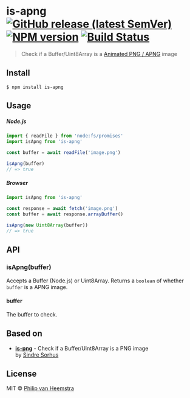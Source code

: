 # is-apng &nbsp;&nbsp;[![GitHub release (latest SemVer)][release-image]][release-url] [![NPM version][npm-image]][npm-url] [![Build Status][ci-image]][ci-url]

> Check if a Buffer/Uint8Array is a [Animated PNG / APNG](https://en.wikipedia.org/wiki/APNG) image

## Install

```
$ npm install is-apng
```

## Usage

##### Node.js

```js
import { readFile } from 'node:fs/promises'
import isApng from 'is-apng'

const buffer = await readFile('image.png')

isApng(buffer)
// => true
```

##### Browser

```js
import isApng from 'is-apng'

const response = await fetch('image.png')
const buffer = await response.arrayBuffer()

isApng(new Uint8Array(buffer))
// => true
```

## API

### isApng(buffer)

Accepts a Buffer (Node.js) or Uint8Array. Returns a `boolean` of whether `buffer` is a APNG image.

#### buffer

The buffer to check.

## Based on

- [**is-png**](https://github.com/sindresorhus/is-png) - Check if a Buffer/Uint8Array is a PNG image<br>
  by [Sindre Sorhus](https://github.com/sindresorhus)

## License

MIT © [Philip van Heemstra](https://github.com/vheemstra)

[release-url]: https://github.com/vHeemstra/is-apng/releases
[release-image]: https://img.shields.io/github/v/release/vHeemstra/is-apng?sort=semver&logo=github&logoColor=959DA5&labelColor=444D56

[npm-url]: https://www.npmjs.com/package/is-apng
[npm-image]: https://img.shields.io/npm/v/is-apng.svg?color=cb0000&labelColor=444D56&logo=data:image/svg+xml;base64,PHN2ZyByb2xlPSJpbWciIHZpZXdCb3g9IjAgMCAyNCAyNCIgeG1sbnM9Imh0dHA6Ly93d3cudzMub3JnLzIwMDAvc3ZnIj48cGF0aCBmaWxsPSIjOTU5REE1IiBkPSJNMS43NjMgMEMuNzg2IDAgMCAuNzg2IDAgMS43NjN2MjAuNDc0QzAgMjMuMjE0Ljc4NiAyNCAxLjc2MyAyNGgyMC40NzRjLjk3NyAwIDEuNzYzLS43ODYgMS43NjMtMS43NjNWMS43NjNDMjQgLjc4NiAyMy4yMTQgMCAyMi4yMzcgMHpNNS4xMyA1LjMyM2wxMy44MzcuMDE5LS4wMDkgMTMuODM2aC0zLjQ2NGwuMDEtMTAuMzgyaC0zLjQ1NkwxMi4wNCAxOS4xN0g1LjExM3oiPjwvcGF0aD48L3N2Zz4=

[ci-url]: https://github.com/vHeemstra/is-apng/actions/workflows/publish_on_release.yml
[ci-image]: https://img.shields.io/github/actions/workflow/status/vHeemstra/is-apng/publish_on_release.yml?branch=main&label=lint%20%26%20test&logo=github&logoColor=959DA5&labelColor=444D56

[coverage-url]: https://coveralls.io/github/vHeemstra/is-apng?branch=main
[coverage-image]: https://img.shields.io/coveralls/github/vHeemstra/is-apng?logo=coveralls&logoColor=959DA5&labelColor=444D56
[coverage-image_]: https://coveralls.io/repos/github/vHeemstra/is-apng/badge.svg?branch=main

[coverage-url2]: https://codecov.io/gh/vHeemstra/is-apng
[coverage-image2]: https://codecov.io/gh/vHeemstra/is-apng/branch/main/graph/badge.svg?token=sZaKGStMXg

[deps-url]: https://libraries.io/npm/is-apng
[deps-image]: https://img.shields.io/librariesio/release/npm/is-apng?logo=libraries.io&logoColor=959DA5&labelColor=444D56
[deps-image2]: https://img.shields.io/librariesio/github/vHeemstra/is-apng?logo=libraries.io&logoColor=959DA5&labelColor=444D56

[downloads-image]: https://img.shields.io/npm/dm/is-apng.svg?labelColor=444D56&logo=data:image/svg+xml;base64,PHN2ZyByb2xlPSJpbWciIHZpZXdCb3g9IjAgMCAyNCAyNCIgeG1sbnM9Imh0dHA6Ly93d3cudzMub3JnLzIwMDAvc3ZnIj48cGF0aCBmaWxsPSIjOTU5REE1IiBkPSJNMS43NjMgMEMuNzg2IDAgMCAuNzg2IDAgMS43NjN2MjAuNDc0QzAgMjMuMjE0Ljc4NiAyNCAxLjc2MyAyNGgyMC40NzRjLjk3NyAwIDEuNzYzLS43ODYgMS43NjMtMS43NjNWMS43NjNDMjQgLjc4NiAyMy4yMTQgMCAyMi4yMzcgMHpNNS4xMyA1LjMyM2wxMy44MzcuMDE5LS4wMDkgMTMuODM2aC0zLjQ2NGwuMDEtMTAuMzgyaC0zLjQ1NkwxMi4wNCAxOS4xN0g1LjExM3oiPjwvcGF0aD48L3N2Zz4=
